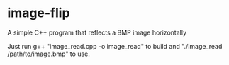 image-flip
==========

A simple C++ program that reflects a BMP image horizontally

Just run g++ "image_read.cpp -o image_read" to build and "./image_read /path/to/image.bmp" to use.
